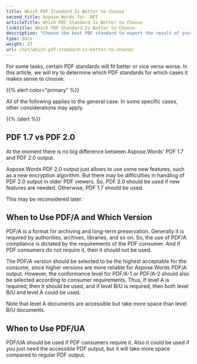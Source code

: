 ```yaml
---
title: Which PDF Standard Is Better to Choose
second_title: Aspose.Words for .NET
articleTitle: Which PDF Standard Is Better to Choose
linktitle: Which PDF Standard Is Better to Choose
description: "Choose the best PDF standard to export the result of your programming task in C#. Which PDF standard is better – PDF 1.7, PDF 2.0, PDF/A-1, PDF/A-2, or PDF/UA."
type: docs
weight: 27
url: /net/which-pdf-standard-is-better-to-choose/
---
```


For some tasks, certain PDF standards will fit better or vice versa worse. In this article, we will try to determine which PDF standards for which cases it makes sense to choose.

{{% alert color="primary" %}}

All of the following applies to the general case. In some specific cases, other considerations may apply.

{{% /alert %}}

## PDF 1.7 vs PDF 2.0

At the moment there is no big difference between Aspose.Words' PDF 1.7 and PDF 2.0 output.

Aspose.Words PDF 2.0 output just allows to use some new features, such as a new encryption algorithm. But there may be difficulties in handling of PDF 2.0 output in older PDF viewers. So, PDF 2.0 should be used if new features are needed. Otherwise, PDF 1.7 should be used.

This may be reconsidered later.

## When to Use PDF/A and Which Version

PDF/A is a format for archiving and long-term preservation. Generally it is required by authorities, archives, libraries, and so on. So, the use of PDF/A compliance is dictated by the requirements of the PDF consumer. And if PDF consumers do not require it, then it should not be used.

The PDF/A version should be selected to be the highest acceptable for the consume, since higher versions are more reliable for Aspose.Words PDF/A output. However, the conformance level for PDF/A-1 or PDF/A-2 should also be selected according to consumer requirements. Thus, if level A is required, then it should be used, and if level B/U is required, then both level B/U and level A could be used.

Note that level A documents are accessible but take more space than level B/U documents.

## When to Use PDF/UA

PDF/UA should be used if PDF consumers require it. Also it could be used if you just need the accessible PDF output, but it will take more space compared to regular PDF output.